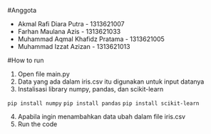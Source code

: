 #Anggota

-   Akmal Rafi Diara Putra - 1313621007
-   Farhan Maulana Azis - 1313621033
-   Muhammad Aqmal Khafidz Pratama - 1313621005
-   Muhammad Izzat Azizan - 1313621013

#How to run

1. Open file main.py
2. Data yang ada dalam iris.csv itu digunakan untuk input datanya
3. Instalisasi library numpy, pandas, dan scikit-learn

`pip install numpy`
`pip install pandas`
`pip install scikit-learn`

4. Apabila ingin menambahkan data ubah dalam file iris.csv
5. Run the code
